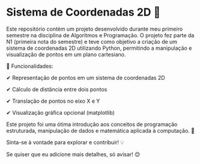 # Sistema de Coordenadas 2D 📍

Este repositório contém um projeto desenvolvido durante meu primeiro semestre na disciplina de Algoritmos e Programação. O projeto fez parte da N1 (primeira nota do semestre) e teve como objetivo a criação de um sistema de coordenadas 2D utilizando Python, permitindo a manipulação e visualização de pontos em um plano cartesiano.

🔹 Funcionalidades:

✔ Representação de pontos em um sistema de coordenadas 2D

✔ Cálculo de distância entre dois pontos

✔ Translação de pontos no eixo X e Y

✔ Visualização gráfica opcional (matplotlib)

Este projeto foi uma ótima introdução aos conceitos de programação estruturada, manipulação de dados e matemática aplicada à computação. 🚀

Sinta-se à vontade para explorar e contribuir! 💡

Se quiser que eu adicione mais detalhes, só avisar! 😊
